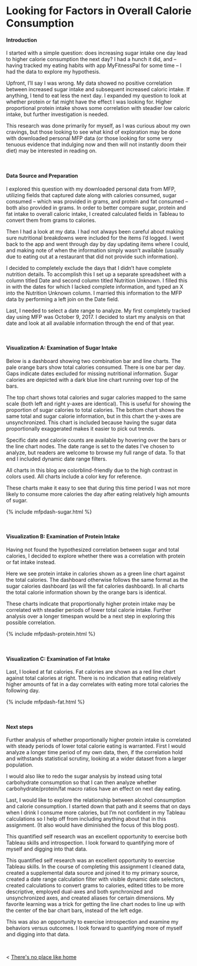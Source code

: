 # Looking for Factors in Overall Calorie Consumption

#### Introduction

I started with a simple question: does increasing sugar intake one day lead to higher calorie consumption the next day? I had a hunch it did, and – having tracked my eating habits with app MyFitnessPal for some time – I had the data to explore my hypothesis.

Upfront, I’ll say I was wrong. My data showed no positive correlation between increased sugar intake and subsequent increased caloric intake. If anything, I tend to eat less the next day. I expanded my question to look at whether protein or fat might have the effect I was looking for. Higher proportional protein intake shows some correlation with steadier low caloric intake, but further investigation is needed.

This research was done primarily for myself, as I was curious about my own cravings, but those looking to see what kind of exploration may be done with downloaded personal MFP data (or those looking for some very tenuous evidence that indulging now and then will not instantly doom their diet) may be interested in reading on. 

&nbsp;

#### Data Source and Preparation

I explored this question with my downloaded personal data from MFP, utilizing fields that captured date along with calories consumed, sugar consumed – which was provided in grams, and protein and fat consumed – both also provided in grams. In order to better compare sugar, protein and fat intake to overall caloric intake, I created calculated fields in Tableau to convert them from grams to calories.

Then I had a look at my data. I had not always been careful about making sure nutritional breakdowns were included for the items I’d logged. I went back to the app and went through day by day updating items where I could, and making note of when the information simply wasn’t available (usually due to eating out at a restaurant that did not provide such information).

I decided to completely exclude the days that I didn’t have complete nutrition details. To accomplish this I set up a separate spreadsheet with a column titled Date and second column titled Nutrition Unknown. I filled this in with the dates for which I lacked complete information, and typed an X into the Nutrition Unknown column. I married this information to the MFP data by performing a left join on the Date field.

Last, I needed to select a date range to analyze. My first completely tracked day using MFP was October 9, 2017. I decided to start my analysis on that date and look at all available information through the end of that year.


&nbsp;

#### Visualization A: Examination of Sugar Intake

Below is a dashboard showing two combination bar and line charts. The pale orange bars show total calories consumed. There is one bar per day. Gaps indicate dates excluded for missing nutritional information. Sugar calories are depicted with a dark blue line chart running over top of the bars. 

The top chart shows total calories and sugar calories mapped to the same scale (both left and right y-axes are identical). This is useful for showing the proportion of sugar calories to total calories. The bottom chart shows the same total and sugar calorie information, but in this chart the y-axes are unsynchronized. This chart is included because having the sugar data proportionally exaggerated makes it easier to pick out trends.

Specific date and calorie counts are available by hovering over the bars or the line chart nodes. The date range is set to the dates I’ve chosen to analyze, but readers are welcome to browse my full range of data. To that end I included dynamic date range filters.

All charts in this blog are colorblind-friendly due to the high contrast in colors used. All charts include a color key for reference. 

These charts make it easy to see that during this time period I was not more likely to consume more calories the day after eating relatively high amounts of sugar.
    
  {% include mfpdash-sugar.html %}
  
  &nbsp; &nbsp;
  
  
  #### Visualization B: Examination of Protein Intake

Having not found the hypothesized correlation between sugar and total calories, I decided to explore whether there was a correlation with protein or fat intake instead.

Here we see protein intake in calories shown as a green line chart against the total calories. The dashboard otherwise follows the same format as the sugar calories dashboard (as will the fat calories dashboard). In all charts the total calorie information shown by the orange bars is identical. 

These charts indicate that proportionally higher protein intake may be correlated with steadier periods of lower total calorie intake. Further analysis over a longer timespan would be a next step in exploring this possible correlation.

  {% include mfpdash-protein.html %}

  &nbsp; &nbsp;
  
  
  #### Visualization C: Examination of Fat Intake
  
Last, I looked at fat calories. Fat calories are shown as a red line chart against total calories at right. There is no indication that eating relatively higher amounts of fat in a day correlates with eating more total calories the following day.
  
  {% include mfpdash-fat.html %}
  
  &nbsp; &nbsp;
    
 
  #### Next steps
  
Further analysis of whether proportionally higher protein intake is correlated with steady periods of lower total calorie eating is warranted. First I would analyze a longer time period of my own data, then, if the correlation hold and withstands statistical scrutiny, looking at a wider dataset from a larger population.

I would also like to redo the sugar analysis by instead using total carbohydrate consumption so that I can then analyze whether carbohydrate/protein/fat macro ratios have an effect on next day eating.

Last, I would like to explore the relationship between alcohol consumption and calorie consumption. I started down that path and it seems that on days when I drink I consume more calories, but I’m not confident in my Tableau calculations so I help off from including anything about that in this assignment. (It also would have diminished the focus of this blog post).

This quantified self research was an excellent opportunity to exercise both Tableau skills and introspection. I look forward to quantifying more of myself and digging into that data.

This quantified self research was an excellent opportunity to exercise Tableau skills. In the course of completing this assignment I cleaned data, created a supplemental data source and joined it to my primary source, created a date range calculation filter with visible dynamic date selectors, created calculations to convert grams to calories, edited titles to be more descriptive, employed dual-axes and both synchronized and unsynchronized axes, and created aliases for certain dimensions. My favorite learning was a trick for getting the line chart nodes to line up with the center of the bar chart bars, instead of the left edge.

This was also an opportunity to exercise introspection and examine my behaviors versus outcomes. I look forward to quantifying more of myself and digging into that data.


  &nbsp; &nbsp; &nbsp; &nbsp;
  

< [There's no place like home](./index.md)
